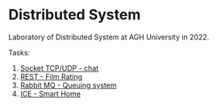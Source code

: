 # Distributed System
Laboratory of Distributed System at AGH University in 2022.

Tasks:
1) [Socket TCP/UDP - chat](chat)
2) [REST - Film Rating](film_rating)
3) [Rabbit MQ - Queuing system](rabbit)
4) [ICE - Smart Home](ice)
<!-- 5) [Zookeper - Watchers](zookeeper) -->

